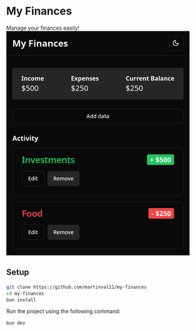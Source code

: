 # My Finances
Manage your finances easily!
![screenshot](screenshot.png)

## Setup
```sh
git clone https://github.com/martinval11/my-finances
cd my-finances
bun install
```

Run the project using the following command:
```sh
bun dev
```